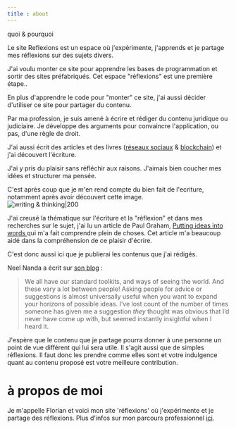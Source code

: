 ```yaml
---
title : about
---
```


quoi & pourquoi

Le site Reflexions est un espace où j'expérimente, j'apprends et je partage mes réflexions sur des sujets divers.  

J'ai voulu monter ce site pour apprendre les bases de programmation et sortir des sites préfabriqués. Cet espace "réflexions" est une première étape..  

En plus d'apprendre le code pour "monter" ce site, j'ai aussi décider d'utiliser ce site pour partager du contenu. 

Par ma profession, je suis amené à écrire et rédiger du contenu juridique ou judiciaire. Je développe des arguments pour convaincre l'application, ou pas, d'une règle de droit. 

J'ai aussi écrit des articles et des livres ([réseaux sociaux](https://www.larcier-intersentia.com/fr/droit-reseaux-sociaux-9782807926196.html) & [blockchain](https://www.edipro.be/nl/editions/gestion-management/blockchain-et-crypto-actifs/)) et j'ai découvert l'écriture. 

J'ai y pris du plaisir sans réfléchir aux raisons. J'aimais bien coucher mes idées et structurer ma pensée. 

C'est après coup que je m'en rend compte du bien fait de l'ecriture,  notamment après avoir découvert cette image.  
![writing & thinking|200](https://pbs.twimg.com/media/FYb_oT_XEAAhsPe?format=png&name=900x900)

J'ai creusé la thématique sur l'écriture et la "réflexion" et dans mes recherches sur le sujet, j'ai lu un article de Paul Graham, [Putting ideas into words ](https://www.paulgraham.com/words.html) qui m'a fait comprendre plein de choses. Cet article m'a beaucoup aidé dans la compréhension de ce plaisir d'écrire.

C'est donc aussi ici que je publierai les contenus que j'ai rédigés. 

Neel Nanda a écrit sur [son blog](https://www.neelnanda.io/blog/post-28-on-creativity-the-joys-of-5-minute-timers) : 

>We all have our standard toolkits, and ways of seeing the world. And these vary a lot between people! Asking people for advice or suggestions is almost universally useful when you want to expand your horizons of possible ideas. I’ve lost count of the number of times someone has given me a suggestion _they_ thought was obvious that I’d never have come up with, but seemed instantly insightful when I heard it.

J'espère que le contenu que je partage pourra donner à une personne un point de vue différent qui lui sera utile. Il s'agit aussi que de simples réflexions. Il faut donc les prendre comme elles sont et votre indulgence quant au contenu proposé est votre meilleure contribution.

# à propos de moi

  Je m'appelle Florian et voici mon site 'réflexions' où j'expérimente et je partage des réflexions. Plus d'infos sur mon parcours professionnel [ici](www.avroy.be/florian-ernotte).